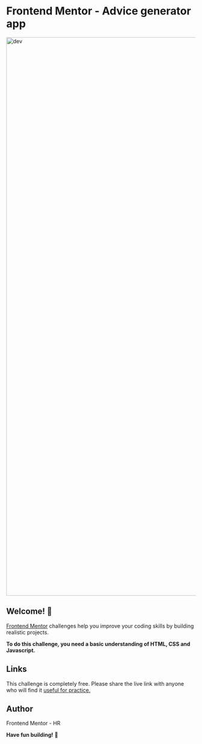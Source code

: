 # Frontend Mentor - Advice generator app

<img width="1488" alt="dev" src="https://user-images.githubusercontent.com/101202952/195582196-f9324f68-1063-4ec1-81f5-8ac949f79e70.png">

## Welcome! 👋

[Frontend Mentor](https://www.frontendmentor.io) challenges help you improve your coding skills by building realistic projects.

**To do this challenge, you need a basic understanding of HTML, CSS and Javascript.**


## Links

This challenge is completely free. Please share the live link with anyone who will find it [useful for practice.](https://nimble-bubblegum-a8b300.netlify.app/)


## Author

Frontend Mentor - HR

**Have fun building!** 🚀
